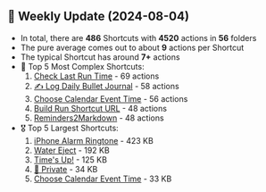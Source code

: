 ## 🎉 Weekly Update (2024-08-04)

* In total, there are **486** Shortcuts with **4520** actions in **56** folders
* The pure average comes out to about **9** actions per Shortcut
* The typical Shortcut has around **7+** actions
* 🏅 Top 5 Most Complex Shortcuts:
    1. [Check Last Run Time](./All%20Shortcuts/Utility%20Helper%20Functions/Check%20Last%20Run%20Time) - 69 actions
    2. [✍️ Log Daily Bullet Journal](./All%20Shortcuts/Notion%20API/%E2%9C%8D%EF%B8%8F%20Log%20Daily%20Bullet%20Journal) - 58 actions
    3. [Choose Calendar Event Time](./All%20Shortcuts/Utility%20Helper%20Functions/Choose%20Calendar%20Event%20Time) - 56 actions
    4. [Build Run Shortcut URL](./All%20Shortcuts/Shortcuts%20of%20Shortcuts/Build%20Run%20Shortcut%20URL) - 48 actions
    5. [Reminders2Markdown](./All%20Shortcuts/Apple%20Reminders/Reminders2Markdown) - 48 actions
* 🎖️ Top 5 Largest Shortcuts:
    1. [iPhone Alarm Ringtone](./All%20Shortcuts/Sound%20Files/iPhone%20Alarm%20Ringtone) - 423 KB
    2. [Water Eject](./All%20Shortcuts/Standalone%20Fun/Water%20Eject) - 192 KB
    3. [Time's Up!](./All%20Shortcuts/Sound%20Files/Time's%20Up!) - 125 KB
    4. [📑 Private](./All%20Shortcuts/My%20PPS%20%26%20PKMS/%F0%9F%93%91%20Private) - 34 KB
    5. [Choose Calendar Event Time](./All%20Shortcuts/Utility%20Helper%20Functions/Choose%20Calendar%20Event%20Time) - 33 KB
